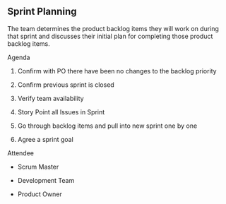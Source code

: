 ## Sprint Planning


 
The team determines the product backlog items they will work on during that sprint and discusses their initial plan for completing those product backlog items. 


 
Agenda  


 
1.	Confirm with PO there have been no changes to the backlog priority


 
2.	Confirm previous sprint is closed


 
3.	Verify team availability


 
4.	Story Point all Issues in Sprint


 
5.	Go through backlog items and pull into new sprint one by one


 
6.	Agree a sprint goal


 



 
Attendee


 



 
* Scrum Master


 
* Development Team


 
* Product Owner


 
